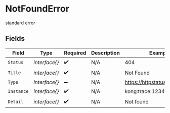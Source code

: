 # NotFoundError

standard error


## Fields

| Field                        | Type                         | Required                     | Description                  | Example                      |
| ---------------------------- | ---------------------------- | ---------------------------- | ---------------------------- | ---------------------------- |
| `Status`                     | *interface{}*                | :heavy_check_mark:           | N/A                          | 404                          |
| `Title`                      | *interface{}*                | :heavy_check_mark:           | N/A                          | Not Found                    |
| `Type`                       | *interface{}*                | :heavy_minus_sign:           | N/A                          | https://httpstatuses.com/404 |
| `Instance`                   | *interface{}*                | :heavy_check_mark:           | N/A                          | kong:trace:1234567890        |
| `Detail`                     | *interface{}*                | :heavy_check_mark:           | N/A                          | Not found                    |